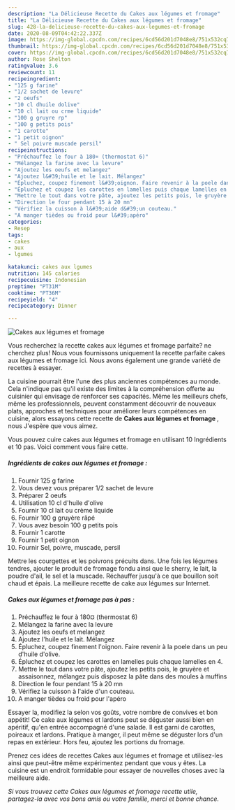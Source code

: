 ```yaml
---
description: "La Délicieuse Recette du Cakes aux légumes et fromage"
title: "La Délicieuse Recette du Cakes aux légumes et fromage"
slug: 428-la-delicieuse-recette-du-cakes-aux-legumes-et-fromage
date: 2020-08-09T04:42:22.337Z
image: https://img-global.cpcdn.com/recipes/6cd56d201d7048e8/751x532cq70/cakes-aux-legumes-et-fromage-photo-principale-de-la-recette.jpg
thumbnail: https://img-global.cpcdn.com/recipes/6cd56d201d7048e8/751x532cq70/cakes-aux-legumes-et-fromage-photo-principale-de-la-recette.jpg
cover: https://img-global.cpcdn.com/recipes/6cd56d201d7048e8/751x532cq70/cakes-aux-legumes-et-fromage-photo-principale-de-la-recette.jpg
author: Rose Shelton
ratingvalue: 3.6
reviewcount: 11
recipeingredient:
- "125 g farine"
- "1/2 sachet de levure"
- "2 oeufs"
- "10 cl dhuile dolive"
- "10 cl lait ou crme liquide"
- "100 g gruyre rp"
- "100 g petits pois"
- "1 carotte"
- "1 petit oignon"
- " Sel poivre muscade persil"
recipeinstructions:
- "Préchauffez le four à 180¤ (thermostat 6)"
- "Mélangez la farine avec la levure"
- "Ajoutez les oeufs et melangez"
- "Ajoutez l&#39;huile et le lait. Mélangez"
- "Épluchez, coupez finement l&#39;oignon. Faire revenir à la poele dans un peu d&#39;huile d&#39;olive."
- "Épluchez et coupez les carottes en lamelles puis chaque lamelles en 4."
- "Mettre le tout dans votre pâte, ajoutez les petits pois, le gruyère et assaisonnez, mélangez puis disposez la pâte dans des moules à muffins"
- "Direction le four pendant 15 à 20 mn"
- "Vérifiez la cuisson à l&#39;aide d&#39;un couteau."
- "A manger tièdes ou froid pour l&#39;apéro"
categories:
- Resep
tags:
- cakes
- aux
- lgumes

katakunci: cakes aux lgumes 
nutrition: 145 calories
recipecuisine: Indonesian
preptime: "PT31M"
cooktime: "PT36M"
recipeyield: "4"
recipecategory: Dinner

---
```



![Cakes aux légumes et fromage](https://img-global.cpcdn.com/recipes/6cd56d201d7048e8/751x532cq70/cakes-aux-legumes-et-fromage-photo-principale-de-la-recette.jpg)

Vous recherchez la recette cakes aux légumes et fromage parfaite? ne cherchez plus! Nous vous fournissons uniquement la recette parfaite cakes aux légumes et fromage ici. Nous avons également une grande variété de recettes à essayer.

La cuisine pourrait être l'une des plus anciennes compétences au monde. Cela n'indique pas qu'il existe des limites à la compréhension offerte au cuisinier qui envisage de renforcer ses capacités. Même les meilleurs chefs, même les professionnels, peuvent constamment découvrir de nouveaux plats, approches et techniques pour améliorer leurs compétences en cuisine, alors essayons cette recette de <strong> Cakes aux légumes et fromage </strong>, nous J'espère que vous aimez.

<!--inarticleads1-->

Vous pouvez cuire cakes aux légumes et fromage en utilisant 10 Ingrédients et 10 pas. Voici comment vous faire cette.

##### Ingrédients de cakes aux légumes et fromage :

1. Fournir 125 g farine
1. Vous devez vous préparer 1/2 sachet de levure
1. Préparer 2 oeufs
1. Utilisation 10 cl d&#39;huile d&#39;olive
1. Fournir 10 cl lait ou crème liquide
1. Fournir 100 g gruyère râpé
1. Vous avez besoin 100 g petits pois
1. Fournir 1 carotte
1. Fournir 1 petit oignon
1. Fournir  Sel, poivre, muscade, persil


Mettre les courgettes et les poivrons précuits dans. Une fois les légumes tendres, ajouter le produit de fromage fondu ainsi que le sherry, le lait, la poudre d&#39;ail, le sel et la muscade. Réchauffer jusqu&#39;à ce que bouillon soit chaud et épais. La meilleure recette de cake aux légumes sur Internet. 

<!--inarticleads2-->

##### Cakes aux légumes et fromage pas à pas :

1. Préchauffez le four à 180¤ (thermostat 6)
1. Mélangez la farine avec la levure
1. Ajoutez les oeufs et melangez
1. Ajoutez l&#39;huile et le lait. Mélangez
1. Épluchez, coupez finement l&#39;oignon. Faire revenir à la poele dans un peu d&#39;huile d&#39;olive.
1. Épluchez et coupez les carottes en lamelles puis chaque lamelles en 4.
1. Mettre le tout dans votre pâte, ajoutez les petits pois, le gruyère et assaisonnez, mélangez puis disposez la pâte dans des moules à muffins
1. Direction le four pendant 15 à 20 mn
1. Vérifiez la cuisson à l&#39;aide d&#39;un couteau.
1. A manger tièdes ou froid pour l&#39;apéro


Essayer la, modifiez la selon vos goûts, votre nombre de convives et bon appétit! Ce cake aux légumes et lardons peut se déguster aussi bien en apéritif, qu&#39;en entrée accompagné d&#39;une salade. Il est garni de carottes, poireaux et lardons. Pratique à manger, il peut même se déguster lors d&#39;un repas en extérieur. Hors feu, ajoutez les portions du fromage. 

<!--inarticleads1-->

<p>
Prenez ces idées de recettes Cakes aux légumes et fromage et utilisez-les ainsi que peut-être même expérimentez pendant que vous y êtes. La cuisine est un endroit formidable pour essayer de nouvelles choses avec la meilleure aide.
</p>

<p>
<i>Si vous trouvez cette Cakes aux légumes et fromage recette utile, partagez-la avec vos bons amis ou votre famille, merci et bonne chance.</i>
</p>
